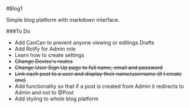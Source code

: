 #Blog1

Simple blog platform with markdown interface.

###To Do

- Add CanCan to prevent anyone viewing or editings Drafts
- Add Rolify for Admin role
- Learn how to create settings
- ~~Change Devise's routes~~
- ~~Change User Sign Up page to full name, email and password~~
- ~~Link each post to a user and display their name/username (if I create one)~~
- Add functionality so that if a post is created from Admin it redirects to Admin and not to @Post
- Add styling to whole blog platform